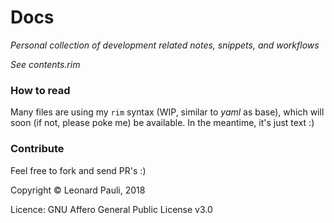 # Docs
*Personal collection of development related notes, snippets, and workflows*

_See contents.rim_


### How to read

Many files are using my `rim` syntax (WIP, similar to *yaml* as base), which will soon (if not, please poke me) be available. In the meantime, it's just text :)


### Contribute

Feel free to fork and send PR's :)

Copyright © Leonard Pauli, 2018

Licence: GNU Affero General Public License v3.0
